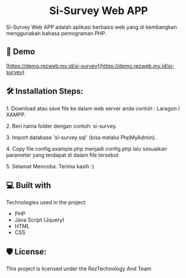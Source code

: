 <h1 align="center" id="title">Si-Survey Web APP</h1>

<p id="description">Si-Survey Web APP adalah aplikasi berbasis web yang di kembangkan menggunakan bahasa pemograman PHP.</p>

<h2>🚀 Demo</h2>

[https://demo.rezweb.my.id/si-survey](https://demo.rezweb.my.id/si-survey)
  
  
<h2>🛠️ Installation Steps:</h2>

<p>1. Download atau save file ke dalam web server anda contoh : Laragon / XAMPP.</p>

<p>2. Beri nama folder dengan contoh: si-survey.</p>

<p>3. Import database 'si-survey.sql' (bisa melalui PhpMyAdmin).</p>

<p>4. Copy file config.example.php menjadi config.php lalu sesuaikan parameter yang terdapat di dalam file tersebut</p>

<p>5. Selamat Mencoba. Terima kasih :)</p>
  
<h2>💻 Built with</h2>

Technologies used in the project:

*   PHP
*   Java Script (Jquery)
*   HTML
*   CSS

<h2>🛡️ License:</h2>

This project is licensed under the RezTechnology And Team
